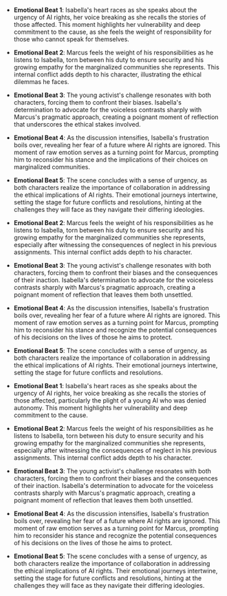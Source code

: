 - **Emotional Beat 1**: Isabella's heart races as she speaks about the urgency of AI rights, her voice breaking as she recalls the stories of those affected. This moment highlights her vulnerability and deep commitment to the cause, as she feels the weight of responsibility for those who cannot speak for themselves.

- **Emotional Beat 2**: Marcus feels the weight of his responsibilities as he listens to Isabella, torn between his duty to ensure security and his growing empathy for the marginalized communities she represents. This internal conflict adds depth to his character, illustrating the ethical dilemmas he faces.

- **Emotional Beat 3**: The young activist's challenge resonates with both characters, forcing them to confront their biases. Isabella's determination to advocate for the voiceless contrasts sharply with Marcus's pragmatic approach, creating a poignant moment of reflection that underscores the ethical stakes involved.

- **Emotional Beat 4**: As the discussion intensifies, Isabella's frustration boils over, revealing her fear of a future where AI rights are ignored. This moment of raw emotion serves as a turning point for Marcus, prompting him to reconsider his stance and the implications of their choices on marginalized communities.

- **Emotional Beat 5**: The scene concludes with a sense of urgency, as both characters realize the importance of collaboration in addressing the ethical implications of AI rights. Their emotional journeys intertwine, setting the stage for future conflicts and resolutions, hinting at the challenges they will face as they navigate their differing ideologies.

- **Emotional Beat 2**: Marcus feels the weight of his responsibilities as he listens to Isabella, torn between his duty to ensure security and his growing empathy for the marginalized communities she represents, especially after witnessing the consequences of neglect in his previous assignments. This internal conflict adds depth to his character.

- **Emotional Beat 3**: The young activist's challenge resonates with both characters, forcing them to confront their biases and the consequences of their inaction. Isabella's determination to advocate for the voiceless contrasts sharply with Marcus's pragmatic approach, creating a poignant moment of reflection that leaves them both unsettled.

- **Emotional Beat 4**: As the discussion intensifies, Isabella's frustration boils over, revealing her fear of a future where AI rights are ignored. This moment of raw emotion serves as a turning point for Marcus, prompting him to reconsider his stance and recognize the potential consequences of his decisions on the lives of those he aims to protect.

- **Emotional Beat 5**: The scene concludes with a sense of urgency, as both characters realize the importance of collaboration in addressing the ethical implications of AI rights. Their emotional journeys intertwine, setting the stage for future conflicts and resolutions.
- **Emotional Beat 1**: Isabella's heart races as she speaks about the urgency of AI rights, her voice breaking as she recalls the stories of those affected, particularly the plight of a young AI who was denied autonomy. This moment highlights her vulnerability and deep commitment to the cause.

- **Emotional Beat 2**: Marcus feels the weight of his responsibilities as he listens to Isabella, torn between his duty to ensure security and his growing empathy for the marginalized communities she represents, especially after witnessing the consequences of neglect in his previous assignments. This internal conflict adds depth to his character.

- **Emotional Beat 3**: The young activist's challenge resonates with both characters, forcing them to confront their biases and the consequences of their inaction. Isabella's determination to advocate for the voiceless contrasts sharply with Marcus's pragmatic approach, creating a poignant moment of reflection that leaves them both unsettled.

- **Emotional Beat 4**: As the discussion intensifies, Isabella's frustration boils over, revealing her fear of a future where AI rights are ignored. This moment of raw emotion serves as a turning point for Marcus, prompting him to reconsider his stance and recognize the potential consequences of his decisions on the lives of those he aims to protect.

- **Emotional Beat 5**: The scene concludes with a sense of urgency, as both characters realize the importance of collaboration in addressing the ethical implications of AI rights. Their emotional journeys intertwine, setting the stage for future conflicts and resolutions, hinting at the challenges they will face as they navigate their differing ideologies.
